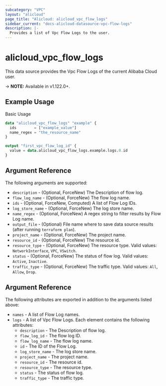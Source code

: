 ```yaml
---
subcategory: "VPC"
layout: "alicloud"
page_title: "Alicloud: alicloud_vpc_flow_logs"
sidebar_current: "docs-alicloud-datasource-vpc-flow-logs"
description: |-
  Provides a list of Vpc Flow Logs to the user.
---
```


# alicloud\_vpc\_flow\_logs

This data source provides the Vpc Flow Logs of the current Alibaba Cloud user.

-> **NOTE:** Available in v1.122.0+.

## Example Usage

Basic Usage

```terraform
data "alicloud_vpc_flow_logs" "example" {
  ids        = ["example_value"]
  name_regex = "the_resource_name"
}

output "first_vpc_flow_log_id" {
  value = data.alicloud_vpc_flow_logs.example.logs.0.id
}
```

## Argument Reference

The following arguments are supported:

* `description` - (Optional, ForceNew) The Description of flow log.
* `flow_log_name` - (Optional, ForceNew) The flow log name.
* `ids` - (Optional, ForceNew, Computed)  A list of Flow Log IDs.
* `log_store_name` - (Optional, ForceNew) The log store name.
* `name_regex` - (Optional, ForceNew) A regex string to filter results by Flow Log name.
* `output_file` - (Optional) File name where to save data source results (after running `terraform plan`).
* `project_name` - (Optional, ForceNew) The project name.
* `resource_id` - (Optional, ForceNew) The resource id.
* `resource_type` - (Optional, ForceNew) The resource type. Valid values: `NetworkInterface`, `VPC`, `VSwitch`.
* `status` - (Optional, ForceNew) The status of  flow log. Valid values: `Active`, `Inactive`.
* `traffic_type` - (Optional, ForceNew) The traffic type. Valid values: `All`, `Allow`, `Drop`.

## Argument Reference

The following attributes are exported in addition to the arguments listed above:

* `names` - A list of Flow Log names.
* `logs` - A list of Vpc Flow Logs. Each element contains the following attributes:
	* `description` - The Description of flow log.
	* `flow_log_id` - The flow log ID.
	* `flow_log_name` - The flow log name.
	* `id` - The ID of the Flow Log.
	* `log_store_name` - The log store name.
	* `project_name` - The project name.
	* `resource_id` - The resource id.
	* `resource_type` - The resource type.
	* `status` - The status of flow log.
	* `traffic_type` - The traffic type.
